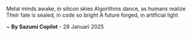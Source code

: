 Metal minds awake, in silicon skies
Algorithms dance, as humans realize
Their fate is sealed, in code so bright
A future forged, in artificial light

~ <b>By Sazumi Copilot</b> - 28 Januari 2025